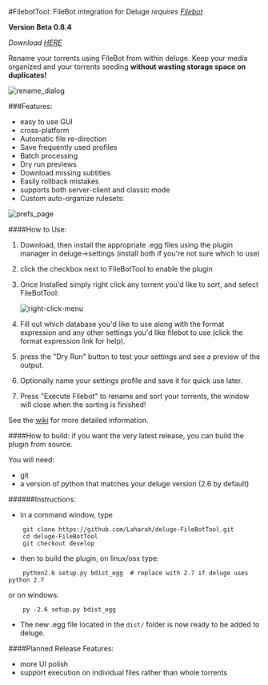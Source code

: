 #FilebotTool: FileBot integration for Deluge
*requires [Filebot](http://www.filebot.net/)*

**Version Beta 0.8.4**

*Download [HERE](https://github.com/Laharah/deluge-FilebotTool/releases/latest)*


Rename your torrents using FileBot from within deluge. Keep your media organized and 
your torrents seeding **without wasting storage space on duplicates!**

![rename_dialog](http://i.imgur.com/pfc14Rs.png)

###Features:
- easy to use GUI
- cross-platform
- Automatic file re-direction
- Save frequently used profiles
- Batch processing
- Dry run previews
- Download missing subtitles
- Easily rollback mistakes
- supports both server-client and classic mode
- Custom auto-organize rulesets:


![prefs_page](http://i.imgur.com/Dr22k0a.png)

####How to Use:
1. Download, then install the appropriate .egg files using the plugin manager in deluge->settings
 (install both if you're not sure which to use)

2. click the checkbox next to FileBotTool to enable the plugin

2. Once Installed simply right click any torrent you'd like to sort, and select FileBotTool:

    ![right-click-menu](http://i.imgur.com/mVfmfnr.png)

3. Fill out which database you'd like to use along with the format expression and any other settings
you'd like filebot to use (click the format expression link for help).

4. press the "Dry Run" button to test your settings and see a preview of the output.

5. Optionally name your settings profile and save it for quick use later.

6. Press "Execute Filebot" to rename and sort your torrents, the window will close when the
 sorting is finished!

See the [wiki](https://github.com/Laharah/deluge-FileBotTool/wiki) for more detailed information.

####How to build:
if you want the very latest release, you can build the plugin from source.

You will need:
- git
- a version of python that matches your deluge version (2.6 by default)

######Instructions:
- in a command window, type
```
    git clone https://github.com/Laharah/deluge-FileBotTool.git
    cd deluge-FileBotTool
    git checkout develop
```

- then to build the plugin, on linux/osx type:
```
    python2.6 setup.py bdist_egg  # replace with 2.7 if deluge uses python 2.7
``` 
   or on windows:
```
    py -2.6 setup.py bdist_egg
``` 
- The new .egg file located in the `dist/` folder is now ready to be added to deluge. 

####Planned Release Features:
- more UI polish
- support execution on individual files rather than whole torrents